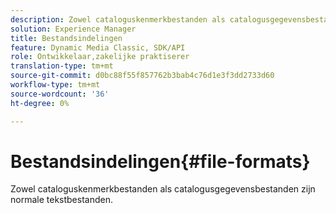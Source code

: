 ```yaml
---
description: Zowel cataloguskenmerkbestanden als catalogusgegevensbestanden zijn normale tekstbestanden.
solution: Experience Manager
title: Bestandsindelingen
feature: Dynamic Media Classic, SDK/API
role: Ontwikkelaar,zakelijke praktiserer
translation-type: tm+mt
source-git-commit: d0bc88f55f857762b3bab4c76d1e3f3dd2733d60
workflow-type: tm+mt
source-wordcount: '36'
ht-degree: 0%

---
```



# Bestandsindelingen{#file-formats}

Zowel cataloguskenmerkbestanden als catalogusgegevensbestanden zijn normale tekstbestanden.

